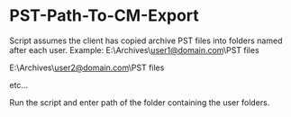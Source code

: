 # PST-Path-To-CM-Export

Script assumes the client has copied archive PST files into folders named after each user.
Example:
E:\Archives\user1@domain.com\PST files

E:\Archives\user2@domain.com\PST files

etc...

Run the script and enter path of the folder containing the user folders.
